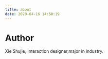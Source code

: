 ```yaml
---
title: about
date: 2020-04-16 14:50:19
---
```

# Author
Xie Shujie,
Interaction designer,major in industry.
